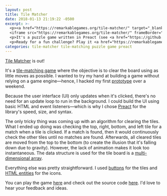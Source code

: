 ```yaml
---
layout: post
title: Tile Matcher
date: 2018-01-13 21:19:22 -0500
excerpt: >-
  <p><a href="https://remarkablegames.org/tile-matcher/" target="_blank">Tile Matcher</a> has been released!</p>
  <iframe src="https://remarkablegames.org/tile-matcher/" frameBorder="0" width="100%" height="300px"></iframe>
  <p>It's a puzzle game written in Preact (see <a href="https://github.com/remarkablegames/tile-matcher" target="_blank">source</a>). The goal is to clear all the tiles with the minimum number of moves.</p>
  <p>Ready for a fun challenge? Play it <a href="https://remarkablegames.org/tile-matcher/" target="_blank">here.</a></p>
categories: tile-matcher tile-matching puzzle game preact
---
```


[Tile Matcher](https://remarkablegames.org/tile-matcher/) is out!

It's a [tile-matching game](https://en.wikipedia.org/wiki/Tile-matching_video_game) where the objective is to clear the board using as little moves as possible. I wanted to try my hand at building a game without relying on a game engine&mdash;hence, I hacked my first [prototype](https://jsfiddle.net/remarkablemark/nxgqv5u3/) over a weekend.

<script async src="//jsfiddle.net/remarkablemark/nxgqv5u3/embed/result,js,css,html/"></script>

Because the user interface (UI) only updates when it's clicked, there's no need for an update loop to run in the background. I could build the UI using basic HTML and event listeners&mdash;which is why I chose [Preact](https://github.com/developit/preact) for the library's speed, size, and syntax.

The only tricky thing was coming up with an algorithm for clearing the tiles. What I ended up doing was checking the top, right, bottom, and left tile for a match when a tile is clicked. If a match is found, then it would continuously check the other tiles until no matches are found. Afterwards, all cleared tiles are moved from the top to the bottom (to create the illusion that it's falling down due to gravity). However, the lack of animation makes it look too instantaneous. The data structure is used for the tile board is a [multi-dimensional array](https://wikipedia.org/wiki/Array_data_type#Multi-dimensional_arrays).

Everything else was pretty straightforward. I used [buttons](https://developer.mozilla.org/docs/Web/HTML/Element/button) for the tiles and [HTML entities](https://dev.w3.org/html5/html-author/charref) for the icons.

You can play the game [here](https://remarkablegames.org/tile-matcher/) and check out the source code [here](https://github.com/remarkablegames/tile-matcher). I'd love to hear your feedback and ideas.
